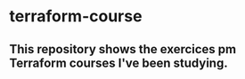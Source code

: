 # terraform-course

## This repository shows the exercices pm Terraform courses I've been studying. 
